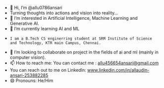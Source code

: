 - 👋 Hi, I’m @allu0786ansari
- Turning thoughts into actions and vision into reality...
- 👀 I’m interested in Artificial Intelligence, Machine Learning and Generative AI.
- 🌱 I’m currently learning AI and ML
-     I am a B.Tech CS enginerring student at SRM Institute of Science and Technology, KTR main Campus, Chennai.
- 💞️ I’m looking to collaborate on project in the fields of ai and ml (mainly in computer vision).
- 📫 How to reach me: You can contact me : allu456654ansari@gmail.com
- You can reach out to me on LinkedIn: www.linkedin.com/in/allaudin-ansari-253882285 
- 😄 Pronouns: He/Him

<!---
allu0786ansari/allu0786ansari is a ✨ special ✨ repository because its `README.md` (this file) appears on your GitHub profile.
You can click the Preview link to take a look at your changes.
--->
